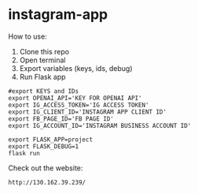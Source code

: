 # instagram-app
How to use:

1. Clone this repo
2. Open terminal
3. Export variables (keys, ids, debug)
4. Run Flask app

```
#export KEYS and IDs
export OPENAI_API='KEY FOR OPENAI API'
export IG_ACCESS_TOKEN='IG ACCESS TOKEN'
export IG_CLIENT_ID='INSTAGRAM APP CLIENT ID'
export FB_PAGE_ID='FB PAGE ID'
export IG_ACCOUNT_ID='INSTAGRAM BUSINESS ACCOUNT ID'

export FLASK_APP=project
export FLASK_DEBUG=1
flask run
```

Check out the website:

```
http://130.162.39.239/
```
